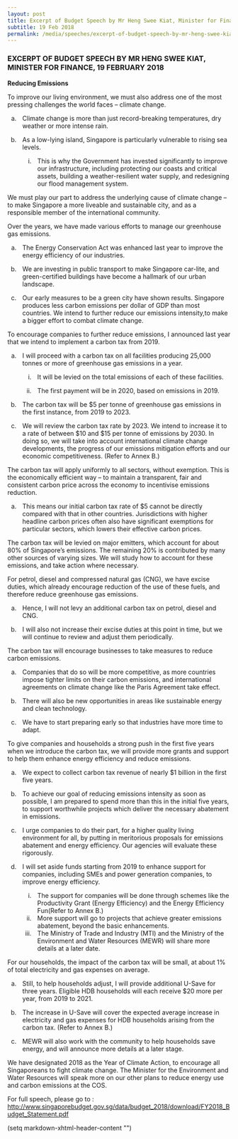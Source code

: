 ```yaml
---
layout: post
title: Excerpt of Budget Speech by Mr Heng Swee Kiat, Minister for Finance, 19 February 2018
subtitle: 19 Feb 2018
permalink: /media/speeches/excerpt-of-budget-speech-by-mr-heng-swee-kiat-minister-for-finance-19-february-2018
---
```


### EXCERPT OF BUDGET SPEECH BY MR HENG SWEE KIAT, MINISTER FOR FINANCE, 19 FEBRUARY 2018  
**Reducing Emissions**

To improve our living environment, we must also address one of the most pressing challenges the world faces – climate change.

+ Climate change is more than just record-breaking temperatures, dry weather or more intense rain.

+ As a low-lying island, Singapore is particularly vulnerable to rising sea levels.

    - This is why the Government has invested significantly to improve our infrastructure, including protecting our coasts and critical assets, building a weather-resilient water supply, and redesigning our flood management system.

We must play our part to address the underlying cause of climate change – to make Singapore a more liveable and sustainable city, and as a responsible member of the international community.

Over the years, we have made various efforts to manage our greenhouse gas emissions.

+ The Energy Conservation Act was enhanced last year to improve the energy efficiency of our industries.

+ We are investing in public transport to make Singapore car-lite, and green-certified buildings have become a hallmark of our urban landscape.

+ Our early measures to be a green city have shown results. Singapore produces less carbon emissions per dollar of GDP than most countries. We intend to further reduce our emissions intensity,to make a bigger effort to combat climate change.

To encourage companies to further reduce emissions, I announced last year that we intend to implement a carbon tax from 2019.

+ I will proceed with a carbon tax on all facilities producing 25,000 tonnes or more of greenhouse gas emissions in a year.

    - It will be levied on the total emissions of each of these facilities.

    - The first payment will be in 2020, based on emissions in 2019.

+ The carbon tax will be $5 per tonne of greenhouse gas emissions in the first instance, from 2019 to 2023.

+ We will review the carbon tax rate by 2023. We intend to increase it to a rate of between $10 and $15 per tonne of emissions by 2030. In doing so, we will take into account international climate change developments, the progress of our emissions mitigation efforts and our economic competitiveness. (Refer to Annex B.)

The carbon tax will apply uniformly to all sectors, without exemption. This is the economically efficient way – to maintain a transparent, fair and consistent carbon price across the economy to incentivise emissions reduction.

+ This means our initial carbon tax rate of $5 cannot be directly compared with that in other countries. Jurisdictions with higher headline carbon prices often also have significant exemptions for particular sectors, which lowers their effective carbon prices.

The carbon tax will be levied on major emitters, which account for about 80% of Singapore’s emissions. The remaining 20% is contributed by many other sources of varying sizes. We will study how to account for these emissions, and take action where necessary.

For petrol, diesel and compressed natural gas (CNG), we have excise duties, which already encourage reduction of the use of these fuels, and therefore reduce greenhouse gas emissions.

+ Hence, I will not levy an additional carbon tax on petrol, diesel and CNG.

+ I will also not increase their excise duties at this point in time, but we will continue to review and adjust them periodically.

The carbon tax will encourage businesses to take measures to reduce carbon emissions.

+ Companies that do so will be more competitive, as more countries impose tighter limits on their carbon emissions, and international agreements on climate change like the Paris Agreement take effect.

+ There will also be new opportunities in areas like sustainable energy and clean technology.

+ We have to start preparing early so that industries have more time to adapt.

To give companies and households a strong push in the first five years when we introduce the carbon tax, we will provide more grants and support to help them enhance energy efficiency and reduce emissions.

+ We expect to collect carbon tax revenue of nearly $1 billion in the first five years.

+ To achieve our goal of reducing emissions intensity as soon as possible, I am prepared to spend more than this in the initial five years, to support worthwhile projects which deliver the necessary abatement in emissions.

+ I urge companies to do their part, for a higher quality living environment for all, by putting in meritorious proposals for emissions abatement and energy efficiency. Our agencies will evaluate these rigorously.

+ I will set aside funds starting from 2019 to enhance support for companies, including SMEs and power generation companies, to improve energy efficiency.
    - The support for companies will be done through schemes like the Productivity Grant (Energy Efficiency) and the Energy Efficiency Fun(Refer to Annex B.)
    - More support will go to projects that achieve greater emissions abatement, beyond the basic enhancements.
    - The Ministry of Trade and Industry (MTI) and the Ministry of the Environment and Water Resources (MEWR) will share more details at a later date.

For our households, the impact of the carbon tax will be small, at about 1% of total electricity and gas expenses on average.

+ Still, to help households adjust, I will provide additional U-Save for three years. Eligible HDB households will each receive $20 more per year, from 2019 to 2021.

+ The increase in U-Save will cover the expected average increase in electricity and gas expenses for HDB households arising from the carbon tax. (Refer to Annex B.)

+ MEWR will also work with the community to help households save energy, and will announce more details at a later stage.

We have designated 2018 as the Year of Climate Action, to encourage all Singaporeans to fight climate change. The Minister for the Environment and Water Resources will speak more on our other plans to reduce energy use and carbon emissions at the COS.

For full speech, please go to : [<a href="https://www.singaporebudget.gov.sg/data/budget_2018/download/FY2018_Budget_Statement.pdf" target="_blank">http://www.singaporebudget.gov.sg/data/budget_2018/download/FY2018_Budget_Statement.pdf</a>](https://www.singaporebudget.gov.sg/data/budget_2018/download/FY2018_Budget_Statement.pdf)

(setq markdown-xhtml-header-content
      "<style type='text/css'>
	li { list-style-type: lower-alpha; padding-left: 10px}
    li li { list-style-type: lower-roman; }
    .content li > ul { margin-top: 0px !important; }
    .content ul > li:last-child { margin-top: 0px !important; }
</style>")